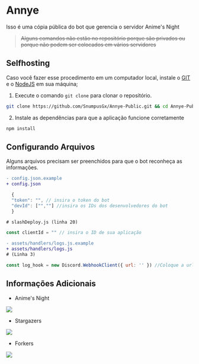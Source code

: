 # Annye
Isso é uma cópia pública do bot que gerencia o servidor Anime's Night
> ~~Alguns comandos não estão no repositório porque são privados ou porque não podem ser colocados em vários servidores~~

## Selfhosting
Caso você fazer esse procedimento em um computador local, instale o [GIT](https://git-scm.com/downloads) e o [NodeJS](https://nodejs.org/en/download) em sua máquina;
1. Execute o comando `git clone` para clonar o repositório.
```bash
git clone https://github.com/SnumpusGx/Annye-Public.git && cd Annye-Public
```
2. Instale as dependências para que a aplicação funcione corretamente
```bash
npm install
```
## Configurando Arquivos
Alguns arquivos precisam ser preenchidos para que o bot reconheça as informações.

```diff
- config.json.example
+ config.json
```
```js
  {
  "token": "", // insira o token do bot
  "devId": ["",""] //insira os IDs dos desenvolvedores do bot
  }
```

```diff
# slashDeploy.js (linha 20)
```
```js
const clientId = "" // insira o ID de sua aplicação
```
```diff
- assets/handlers/logs.js.example
+ assets/handlers/logs.js
# (Linha 3)
```
```js
const log_hook = new Discord.WebhookClient({ url: '' }) //Coloque a url do webhook para enviar os logs de Console
```
## Informações Adicionais
- Anime's Night

<p>
 <a href='https://discord.gg/qTHnPytZpw'>
     <img src="https://img.shields.io/discord/715911059302645802?color=5865f2&label=Anime's%20Night&logo=discord&logoColor=fff&style=for-the-badge" />
 </a>
 </p>
 
 - Stargazers
<p>
  <a href="https://github.com/SnumpusGx/AnnyeBot/stargazers">
    <img src="https://reporoster.com/stars/dark/SnumpusGx/AnnyeBot">
  </a>
</p>

- Forkers
<p>
  <a href="https://github.com/SnumpusGx/AnnyeBot/forkers">
    <img src="https://reporoster.com/forks/dark/SnumpusGx/AnnyeBot">
  </a>
</p>
